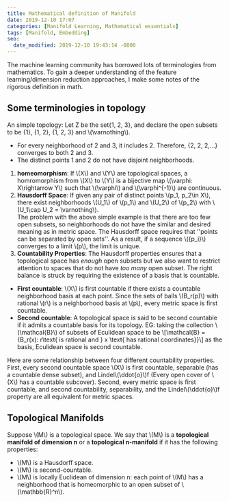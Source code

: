 ```yaml
---
title: Mathematical definition of Manifold
date: 2019-12-10 17:07
categories: [Manifold Learning, Mathematical essentials]
tags: [Manifold, Embedding]
seo:
  date_modified: 2019-12-10 19:43:14 -0800
---
```


The machine learning community has borrowed lots of terminologies from mathematics. To gain a deeper understanding of the feature learning/dimension reduction approaches, I make some notes of the rigorous definition in math. 
## Some terminologies in topology

An simple topology:
Let Z be the set\{1, 2, 3\}, and declare the open subsets to be \{1\}, \{1, 2\}, \{1, 2, 3\} and \\(\varnothing\\).

- For every neighborhood of 2 and 3, it includes 2. Therefore, \{2, 2, 2,...\} converges to both 2 and 3.
- The distinct points 1 and 2 do not have disjoint neighborhoods. 

1. **homeomorphism**: If \\(X\\) and \\(Y\\) are topological spaces, a homromorphism from \\(X\\) to \\(Y\\) is a bijective map \\(\varphi: X\rightarrow Y\\) such that  \\(\varphi\\) and \\(\varphi^{-1}\\) are continuous.
2. **Hausdorff Space**: If given any pair of distinct points \\(p_1, p_2\in X\\), there exist neighborhoods \\(U_1\\) of \\(p_1\\) and \\(U_2\\) of \\(p_2\\) with \\(U_1\cap U_2 = \varnothing\\). <br/>
The problem with the above simple example is that there are too few open subsets, so neighborhoods do not have the similar and desired meaning as in metric space. The Hausdorff space requires that ''points can be separated by open sets''. As a result, if a sequence \\(\{p_i\}\\) converges to a limit \\(p\\), the limit is unique.   
3. **Countability Properties**: The Hausdorff properties ensures that a topological space has *enough* open subsets but we also want to restrict attention to spaces that do not have *too many* open subset. The right balance is struck by requiring the existence of a basis that is countable.

- **First countable**: \\(X\\) is first countable if there exists a countable neighborhood basis at each point. Since the sets of balls \\(B_r(p)\\) with rational \\(r\\) is a neighborhood basis at \\(p\\), every metric space is first countable.
- **Second countable**: A topological space is said to be second countable if it admits a countable basis for its topology. EG: taking the collection \\(\mathcal{B}\\) of subsets of Eculidean space to be 
\\[\mathcal{B} = \{B_r(x): r\text{ is rational and } x \text{ has rational coordinates}\}\\] as the basis,  Eculidean space is second countable.

Here are some relationship between four different countability properties. First, every second countable space \\(X\\) is first countable, separable (has a countable dense subset), and Lindel\\(\ddot{o}\\)f (Every open cover of \\(X\\) has a countable subcover). Second,  every metric space is first countable, and  second countability, separability, and the Lindel\\(\ddot{o}\\)f property are all equivalent for metric spaces.


## Topological Manifolds

Suppose \\(M\\) is a topological space. We say that \\(M\\) is a **topological manifold of dimension n** or a **topological n-manifold** if it has the following properties:
- \\(M\\) is a Hausdorff space.
- \\(M\\) is second-countable.
- \\(M\\) is locally Euclidean of dimension n: each point of \\(M\\) has a neighborhood that is homeomorphic to an open subset of \\(\mathbb{R}^n\\).